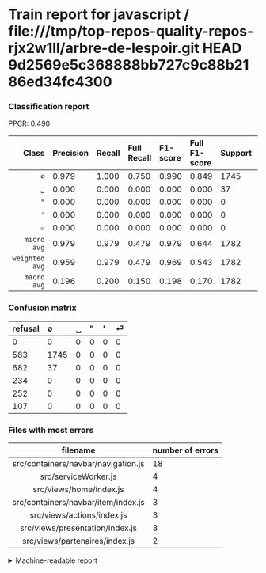 # Train report for javascript / file:///tmp/top-repos-quality-repos-rjx2w1ll/arbre-de-lespoir.git HEAD 9d2569e5c368888bb727c9c88b2186ed34fc4300

### Classification report

PPCR: 0.490

| Class | Precision | Recall | Full Recall | F1-score | Full F1-score | Support | Full Support | PPCR |
|------:|:----------|:-------|:------------|:---------|:---------|:--------|:-------------|:-----|
| `∅` | 0.979| 1.000| 0.750| 0.990| 0.849| 1745| 2328| 0.750 |
| `␣` | 0.000| 0.000| 0.000| 0.000| 0.000| 37| 719| 0.051 |
| `"` | 0.000| 0.000| 0.000| 0.000| 0.000| 0| 234| 0.000 |
| `'` | 0.000| 0.000| 0.000| 0.000| 0.000| 0| 252| 0.000 |
| `⏎` | 0.000| 0.000| 0.000| 0.000| 0.000| 0| 107| 0.000 |
| `micro avg` | 0.979| 0.979| 0.479| 0.979| 0.644| 1782| 3640| 0.490 |
| `weighted avg` | 0.959| 0.979| 0.479| 0.969| 0.543| 1782| 3640| 0.490 |
| `macro avg` | 0.196| 0.200| 0.150| 0.198| 0.170| 1782| 3640| 0.490 |

### Confusion matrix

|refusal|  ∅| ␣| "| '| ⏎| 
|:---|:---|:---|:---|:---|:---|
|0 |0 |0 |0 |0 |0 |
|583 |1745 |0 |0 |0 |0 |
|682 |37 |0 |0 |0 |0 |
|234 |0 |0 |0 |0 |0 |
|252 |0 |0 |0 |0 |0 |
|107 |0 |0 |0 |0 |0 |

### Files with most errors

| filename | number of errors|
|:----:|:-----|
| src/containers/navbar/navigation.js | 18 |
| src/serviceWorker.js | 4 |
| src/views/home/index.js | 4 |
| src/containers/navbar/item/index.js | 3 |
| src/views/actions/index.js | 3 |
| src/views/presentation/index.js | 3 |
| src/views/partenaires/index.js | 2 |

<details>
    <summary>Machine-readable report</summary>
```json
{
  "cl_report": {"\"": {"f1-score": 0.0, "precision": 0.0, "recall": 0.0, "support": 0}, "\u0027": {"f1-score": 0.0, "precision": 0.0, "recall": 0.0, "support": 0}, "macro avg": {"f1-score": 0.1979018996314148, "precision": 0.19584736251402918, "recall": 0.2, "support": 1782}, "micro avg": {"f1-score": 0.9792368125701459, "precision": 0.9792368125701459, "recall": 0.9792368125701459, "support": 1782}, "weighted avg": {"f1-score": 0.9689641269832178, "precision": 0.958904735092539, "recall": 0.9792368125701459, "support": 1782}, "\u2205": {"f1-score": 0.989509498157074, "precision": 0.9792368125701459, "recall": 1.0, "support": 1745}, "\u23ce": {"f1-score": 0.0, "precision": 0.0, "recall": 0.0, "support": 0}, "\u2423": {"f1-score": 0.0, "precision": 0.0, "recall": 0.0, "support": 37}},
  "cl_report_full": {"\"": {"f1-score": 0.0, "precision": 0.0, "recall": 0.0, "support": 234}, "\u0027": {"f1-score": 0.0, "precision": 0.0, "recall": 0.0, "support": 252}, "macro avg": {"f1-score": 0.16982968369829682, "precision": 0.19584736251402918, "recall": 0.14991408934707903, "support": 3640}, "micro avg": {"f1-score": 0.6436739210623387, "precision": 0.9792368125701459, "recall": 0.4793956043956044, "support": 3640}, "weighted avg": {"f1-score": 0.5430817357824657, "precision": 0.6262811262811263, "recall": 0.4793956043956044, "support": 3640}, "\u2205": {"f1-score": 0.8491484184914841, "precision": 0.9792368125701459, "recall": 0.7495704467353952, "support": 2328}, "\u23ce": {"f1-score": 0.0, "precision": 0.0, "recall": 0.0, "support": 107}, "\u2423": {"f1-score": 0.0, "precision": 0.0, "recall": 0.0, "support": 719}},
  "ppcr": 0.48956043956043954
}
```
</details>

